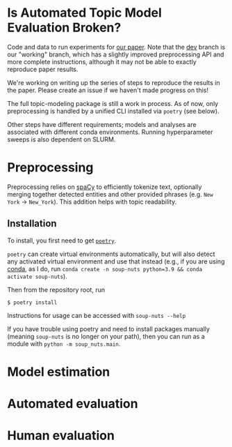 # Is Automated Topic Model Evaluation Broken?

Code and data to run experiments for [our paper](https://arxiv.org/abs/2107.02173). Note that the [dev](https://github.com/ahoho/topics/tree/dev) branch is our "working" branch, which has a slightly improved preprocessing API and more complete instructions, although it may not be able to exactly reproduce paper results.

We're working on writing up the series of steps to reproduce the results in the paper. Please create an issue if we haven't made progress on this!

The full topic-modeling package is still a work in process. As of now, only preprocessing is handled by a unified CLI installed via `poetry` (see below).

Other steps have different requirements; models and analyses are associated with different conda environments. Running hyperparameter sweeps is also dependent on SLURM.

# Preprocessing

Preprocessing relies on [spaCy](https://spacy.io/) to efficiently tokenize text, optionally merging together detected entities and other provided phrases (e.g. `New York` -> `New_York`). This addition helps with topic readability.

## Installation

To install, you first need to get [`poetry`](https://python-poetry.org/docs/).

`poetry` can create virtual environments automatically, but will also detect any activated virtual environment and use that instead (e.g., if you are using [conda](https://docs.conda.io/en/latest/miniconda.html), as I do, run `conda create -n soup-nuts python=3.9 && conda activate soup-nuts`).

Then from the repository root, run

```console
$ poetry install
```

Instructions for usage can be accessed with `soup-nuts --help`

If you have trouble using poetry and need to install packages manually (meaning `soup-nuts` is no longer on your path), then you can run as a module with `python -m soup_nuts.main`.

# Model estimation

# Automated evaluation

# Human evaluation
